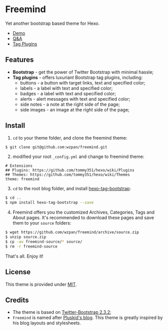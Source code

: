 Freemind
===

Yet another bootstrap based theme for Hexo.

* [Demo](http://hahack.tk/freemind/)
* [Q&A](http://hahack.tk/freemind/2014/03/16/qna/)
* [Tag Plugins](http://hahack.tk/freemind/2014/03/16/tag-plugins/)

## Features ##

* **Bootstrap** - get the power of Twitter Bootstrap with minimal hassle;
* **Tag plugins** - offers luxuriant Bootstrap tag plugins, including:
  - buttons - a button with target links, text and specified color;
  - labels - a label with text and specified color;
  - badges - a label with text and specified color;
  - alerts - alert messages with text and specified color; 
  - side notes - a note at the right side of the page;
  - side images - an image at the right side of the page;

## Install ##

1. `cd` to your theme folder, and clone the freemind theme:

``` sh
$ git clone git@github.com:wzpan/freemind.git
```

2. modified your root `_config.yml` and change to freemind theme:

```
# Extensions
## Plugins: https://github.com/tommy351/hexo/wiki/Plugins
## Themes: https://github.com/tommy351/hexo/wiki/Themes
theme: freemind
```

3. `cd` to the root blog folder, and install [hexo-tag-bootstrap](https://github.com/wzpan/hexo-tag-bootstrap):

``` sh
$ cd ..
$ npm install hexo-tag-bootstrap --save
```

4. Freemind offers you the customized Archives, Categories, Tags and About pages. It's recommended to download these pages and save them to your `source` folders:

``` sh
$ wget https://github.com/wzpan/freemind/archive/source.zip
$ unzip source.zip
$ cp -av freemind-source/* source/
$ rm -r freemind-source
```

That's all. Enjoy it!

## License ##

This theme is provided under [MIT](http://opensource.org/licenses/MIT).

## Credits ##

* The theme is based on [Twitter-Bootstrap 2.3.2](getbootstrap.com/2.3.2/);
* `Freemind` is named after [Pluskid's blog](http://freemind.pluskid.org/). This theme is greatly inspired by his blog layouts and stylesheets.
